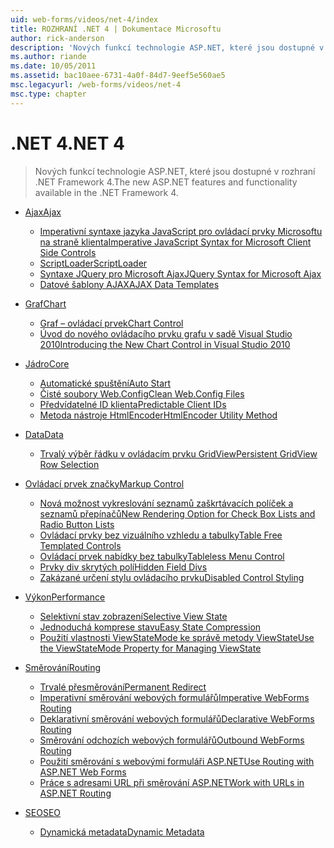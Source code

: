 ```yaml
---
uid: web-forms/videos/net-4/index
title: ROZHRANÍ .NET 4 | Dokumentace Microsoftu
author: rick-anderson
description: 'Nových funkcí technologie ASP.NET, které jsou dostupné v rozhraní .NET Framework 4.'
ms.author: riande
ms.date: 10/05/2011
ms.assetid: bac10aee-6731-4a0f-84d7-9eef5e560ae5
msc.legacyurl: /web-forms/videos/net-4
msc.type: chapter
---
```

<a name="net-4"></a><span data-ttu-id="82105-103">.NET 4</span><span class="sxs-lookup"><span data-stu-id="82105-103">.NET 4</span></span>
====================
> <span data-ttu-id="82105-104">Nových funkcí technologie ASP.NET, které jsou dostupné v rozhraní .NET Framework 4.</span><span class="sxs-lookup"><span data-stu-id="82105-104">The new ASP.NET features and functionality available in the .NET Framework 4.</span></span>


- [<span data-ttu-id="82105-105">Ajax</span><span class="sxs-lookup"><span data-stu-id="82105-105">Ajax</span></span>](ajax/index.md)

    - [<span data-ttu-id="82105-106">Imperativní syntaxe jazyka JavaScript pro ovládací prvky Microsoftu na straně klienta</span><span class="sxs-lookup"><span data-stu-id="82105-106">Imperative JavaScript Syntax for Microsoft Client Side Controls</span></span>](ajax/aspnet-4-quick-hit-imperative-javascript-syntax-for-microsoft-client-side-controls.md)
    - [<span data-ttu-id="82105-107">ScriptLoader</span><span class="sxs-lookup"><span data-stu-id="82105-107">ScriptLoader</span></span>](ajax/aspnet-4-quick-hit-the-scriptloader.md)
    - [<span data-ttu-id="82105-108">Syntaxe JQuery pro Microsoft Ajax</span><span class="sxs-lookup"><span data-stu-id="82105-108">JQuery Syntax for Microsoft Ajax</span></span>](ajax/aspnet-4-quick-hit-jquery-syntax-for-microsoft-ajax.md)
    - [<span data-ttu-id="82105-109">Datové šablony AJAX</span><span class="sxs-lookup"><span data-stu-id="82105-109">AJAX Data Templates</span></span>](ajax/aspnet-4-quick-hit-ajax-data-templates.md)
- [<span data-ttu-id="82105-110">Graf</span><span class="sxs-lookup"><span data-stu-id="82105-110">Chart</span></span>](chart/index.md)

    - [<span data-ttu-id="82105-111">Graf – ovládací prvek</span><span class="sxs-lookup"><span data-stu-id="82105-111">Chart Control</span></span>](chart/aspnet-4-quick-hit-chart-control.md)
    - [<span data-ttu-id="82105-112">Úvod do nového ovládacího prvku grafu v sadě Visual Studio 2010</span><span class="sxs-lookup"><span data-stu-id="82105-112">Introducing the New Chart Control in Visual Studio 2010</span></span>](chart/aspnet-4-how-do-i-introducing-the-new-chart-control-in-visual-studio-2010.md)
- [<span data-ttu-id="82105-113">Jádro</span><span class="sxs-lookup"><span data-stu-id="82105-113">Core</span></span>](core/index.md)

    - [<span data-ttu-id="82105-114">Automatické spuštění</span><span class="sxs-lookup"><span data-stu-id="82105-114">Auto Start</span></span>](core/aspnet-4-quick-hit-auto-start.md)
    - [<span data-ttu-id="82105-115">Čisté soubory Web.Config</span><span class="sxs-lookup"><span data-stu-id="82105-115">Clean Web.Config Files</span></span>](core/aspnet-4-quick-hit-clean-webconfig-files.md)
    - [<span data-ttu-id="82105-116">Předvídatelné ID klienta</span><span class="sxs-lookup"><span data-stu-id="82105-116">Predictable Client IDs</span></span>](core/aspnet-4-quick-hit-predictable-client-ids.md)
    - [<span data-ttu-id="82105-117">Metoda nástroje HtmlEncoder</span><span class="sxs-lookup"><span data-stu-id="82105-117">HtmlEncoder Utility Method</span></span>](core/aspnet-4-quick-hit-the-htmlencoder-utility-method.md)
- [<span data-ttu-id="82105-118">Data</span><span class="sxs-lookup"><span data-stu-id="82105-118">Data</span></span>](data/index.md)

    - [<span data-ttu-id="82105-119">Trvalý výběr řádku v ovládacím prvku GridView</span><span class="sxs-lookup"><span data-stu-id="82105-119">Persistent GridView Row Selection</span></span>](data/aspnet-4-quick-hit-persistent-gridview-row-selection.md)
- [<span data-ttu-id="82105-120">Ovládací prvek značky</span><span class="sxs-lookup"><span data-stu-id="82105-120">Markup Control</span></span>](markup-control/index.md)

    - [<span data-ttu-id="82105-121">Nová možnost vykreslování seznamů zaškrtávacích políček a seznamů přepínačů</span><span class="sxs-lookup"><span data-stu-id="82105-121">New Rendering Option for Check Box Lists and Radio Button Lists</span></span>](markup-control/aspnet-4-quick-hit-new-rendering-option-for-check-box-lists-and-radio-button-lists.md)
    - [<span data-ttu-id="82105-122">Ovládací prvky bez vizuálního vzhledu a tabulky</span><span class="sxs-lookup"><span data-stu-id="82105-122">Table Free Templated Controls</span></span>](markup-control/aspnet-4-quick-hit-table-free-templated-controls.md)
    - [<span data-ttu-id="82105-123">Ovládací prvek nabídky bez tabulky</span><span class="sxs-lookup"><span data-stu-id="82105-123">Tableless Menu Control</span></span>](markup-control/aspnet-4-quick-hit-tableless-menu-control.md)
    - [<span data-ttu-id="82105-124">Prvky div skrytých polí</span><span class="sxs-lookup"><span data-stu-id="82105-124">Hidden Field Divs</span></span>](markup-control/aspnet-4-quick-hit-hidden-field-divs.md)
    - [<span data-ttu-id="82105-125">Zakázané určení stylu ovládacího prvku</span><span class="sxs-lookup"><span data-stu-id="82105-125">Disabled Control Styling</span></span>](markup-control/aspnet-4-quick-hit-disabled-control-styling.md)
- [<span data-ttu-id="82105-126">Výkon</span><span class="sxs-lookup"><span data-stu-id="82105-126">Performance</span></span>](performance/index.md)

    - [<span data-ttu-id="82105-127">Selektivní stav zobrazení</span><span class="sxs-lookup"><span data-stu-id="82105-127">Selective View State</span></span>](performance/aspnet-4-quick-hit-selective-view-state.md)
    - [<span data-ttu-id="82105-128">Jednoduchá komprese stavu</span><span class="sxs-lookup"><span data-stu-id="82105-128">Easy State Compression</span></span>](performance/aspnet-4-quick-hit-easy-state-compression.md)
    - [<span data-ttu-id="82105-129">Použití vlastnosti ViewStateMode ke správě metody ViewState</span><span class="sxs-lookup"><span data-stu-id="82105-129">Use the ViewStateMode Property for Managing ViewState</span></span>](performance/how-do-i-use-the-viewstatemode-property-for-managing-viewstate.md)
- [<span data-ttu-id="82105-130">Směrování</span><span class="sxs-lookup"><span data-stu-id="82105-130">Routing</span></span>](routing/index.md)

    - [<span data-ttu-id="82105-131">Trvalé přesměrování</span><span class="sxs-lookup"><span data-stu-id="82105-131">Permanent Redirect</span></span>](routing/aspnet-4-quick-hit-permanent-redirect.md)
    - [<span data-ttu-id="82105-132">Imperativní směrování webových formulářů</span><span class="sxs-lookup"><span data-stu-id="82105-132">Imperative WebForms Routing</span></span>](routing/aspnet-4-quick-hit-imperative-webforms-routing.md)
    - [<span data-ttu-id="82105-133">Deklarativní směrování webových formulářů</span><span class="sxs-lookup"><span data-stu-id="82105-133">Declarative WebForms Routing</span></span>](routing/aspnet-4-quick-hit-declarative-webforms-routing.md)
    - [<span data-ttu-id="82105-134">Směrování odchozích webových formulářů</span><span class="sxs-lookup"><span data-stu-id="82105-134">Outbound WebForms Routing</span></span>](routing/aspnet-4-quick-hit-outbound-webforms-routing.md)
    - [<span data-ttu-id="82105-135">Použití směrování s webovými formuláři ASP.NET</span><span class="sxs-lookup"><span data-stu-id="82105-135">Use Routing with ASP.NET Web Forms</span></span>](routing/how-do-i-use-routing-with-aspnet-web-forms.md)
    - [<span data-ttu-id="82105-136">Práce s adresami URL při směrování ASP.NET</span><span class="sxs-lookup"><span data-stu-id="82105-136">Work with URLs in ASP.NET Routing</span></span>](routing/how-do-i-work-with-urls-in-aspnet-routing.md)
- [<span data-ttu-id="82105-137">SEO</span><span class="sxs-lookup"><span data-stu-id="82105-137">SEO</span></span>](seo/index.md)

    - [<span data-ttu-id="82105-138">Dynamická metadata</span><span class="sxs-lookup"><span data-stu-id="82105-138">Dynamic Metadata</span></span>](seo/aspnet-4-quick-hit-dynamic-metadata.md)
